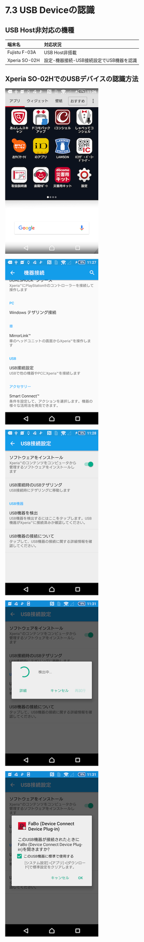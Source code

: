 # 7.3 USB Deviceの認識

## USB Host非対応の機種

|端末名|対応状況|
|:--|:--|
|Fujistu F-03A|USB Host非搭載|
|Xperia SO-02H|設定-機器接続-USB接続設定でUSB機器を認識|

## Xperia SO-02HでのUSBデバイスの認識方法

![](../img/xperia001.png)

![](../img/xperia002.png)

![](../img/xperia003.png)

![](../img/xperia004.png)

![](../img/xperia005.png)
